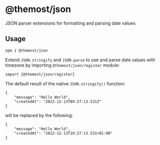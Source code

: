 # @themost/json
JSON parser extensions for formatting and parsing date values

## Usage

    npm i @themost/json

Extend `JSON.stringify` and `JSON.parse` to use and parse date values with timezone by importing `@themost/json/register` module:

    import {@themost/json/register}

The default result of the native `JSON.stringify()` function:

    {
        "message": "Hello World",
        "createdAt": "2022-12-13T09:27:13.531Z"
    }

will be replaced by the following:

    {
        "message": "Hello World",
        "createdAt": "2022-12-13T10:27:13.531+01:00"
    }


